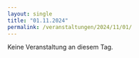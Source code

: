 ```yaml
---
layout: single
title: "01.11.2024"
permalink: /veranstaltungen/2024/11/01/
---
```


Keine Veranstaltung an diesem Tag.
